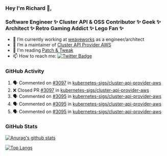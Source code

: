 ### Hey I'm Richard 👋, 

<h3 align="left">Software Engineer ✨ Cluster API & OSS Contributor ✨ Geek ✨ Architect ✨ Retro Gaming Addict ✨ Lego Fan ✨</h3>

- 🔭 I’m currently working at [weaveworks](https://github.com/weaveworks) as a engineer/architect
- 👯 I’m a maintainer of [Cluster API Provider AWS](https://github.com/kubernetes-sigs/cluster-api-provider-aws)
- 💬 I'm reading [Patch & Tweak](https://bjooks.com/products/patch-tweak-exploring-modular-synthesis)
- 📫 How to reach me: [![Twitter Badge](https://img.shields.io/badge/-@fruit_case-00acee?style=flat&logo=Twitter&logoColor=white)](https://twitter.com/intent/follow?screen_name=fruit_case "Follow on Twitter")

### GitHub Activity 

<!--START_SECTION:activity-->
1. 🗣 Commented on [#3097](https://github.com/kubernetes-sigs/cluster-api-provider-aws/issues/3097) in [kubernetes-sigs/cluster-api-provider-aws](https://github.com/kubernetes-sigs/cluster-api-provider-aws)
2. ❌ Closed PR [#3097](https://github.com/kubernetes-sigs/cluster-api-provider-aws/pull/3097) in [kubernetes-sigs/cluster-api-provider-aws](https://github.com/kubernetes-sigs/cluster-api-provider-aws)
3. 🗣 Commented on [#3095](https://github.com/kubernetes-sigs/cluster-api-provider-aws/issues/3095) in [kubernetes-sigs/cluster-api-provider-aws](https://github.com/kubernetes-sigs/cluster-api-provider-aws)
4. 🗣 Commented on [#3095](https://github.com/kubernetes-sigs/cluster-api-provider-aws/issues/3095) in [kubernetes-sigs/cluster-api-provider-aws](https://github.com/kubernetes-sigs/cluster-api-provider-aws)
5. 🗣 Commented on [#3095](https://github.com/kubernetes-sigs/cluster-api-provider-aws/issues/3095) in [kubernetes-sigs/cluster-api-provider-aws](https://github.com/kubernetes-sigs/cluster-api-provider-aws)
<!--END_SECTION:activity-->

### GitHub Stats

[![Anurag's github stats](https://github-readme-stats.vercel.app/api?username=richardcase&count_private=true&show_icons=true)](https://github.com/anuraghazra/github-readme-stats)

[![Top Langs](https://github-readme-stats.vercel.app/api/top-langs/?username=richardcase&hide=html&layout=compact)](https://github.com/anuraghazra/github-readme-stats)
